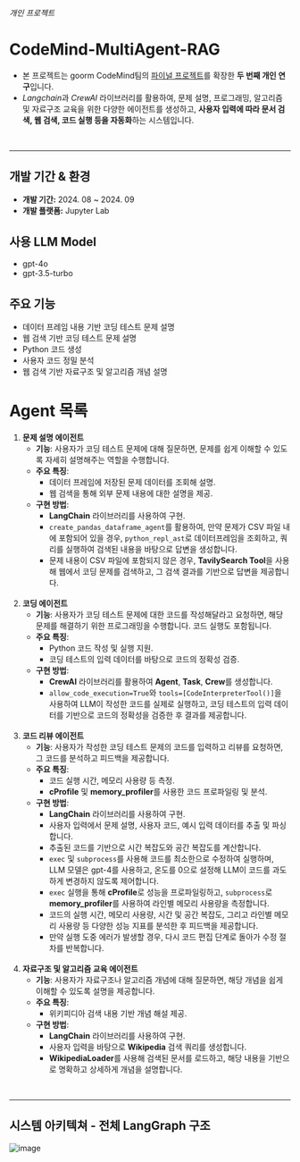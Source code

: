 ###### 개인 프로젝트 

# CodeMind-MultiAgent-RAG
- 본 프로젝트는 goorm CodeMind팀의 [파이널 프로젝트](https://github.com/LimYeri/CodeMind_project)를 확장한 **두 번째 개인 연구**입니다.
- *Langchain*과 *CrewAI* 라이브러리를 활용하여, 문제 설명, 프로그래밍, 알고리즘 및 자료구조 교육을 위한 다양한 에이전트를 생성하고, **사용자 입력에 따라 문서 검색, 웹 검색, 코드 실행 등을 자동화**하는 시스템입니다.
<br>

---

## 개발 기간 & 환경
- **개발 기간:** 2024. 08 ~ 2024. 09
- **개발 플랫폼:** Jupyter Lab

## 사용 LLM Model
- gpt-4o
- gpt-3.5-turbo

## 주요 기능
- 데이터 프레임 내용 기반 코딩 테스트 문제 설명
- 웹 검색 기반 코딩 테스트 문제 설명
- Python 코드 생성
- 사용자 코드 정밀 분석
- 웹 검색 기반 자료구조 및 알고리즘 개념 설명

# Agent 목록
1. **문제 설명 에이전트**
    - **기능**: 사용자가 코딩 테스트 문제에 대해 질문하면, 문제를 쉽게 이해할 수 있도록 자세히 설명해주는 역할을 수행합니다.
    - **주요 특징**:
        - 데이터 프레임에 저장된 문제 데이터를 조회해 설명.
        - 웹 검색을 통해 외부 문제 내용에 대한 설명을 제공.
    - **구현 방법**:
        - **LangChain** 라이브러리를 사용하여 구현.
        - `create_pandas_dataframe_agent`를 활용하여, 만약 문제가 CSV 파일 내에 포함되어 있을 경우, `python_repl_ast`로 데이터프레임을 조회하고, 쿼리를 실행하여 검색된 내용을 바탕으로 답변을 생성합니다.
        - 문제 내용이 CSV 파일에 포함되지 않은 경우, **TavilySearch Tool**을 사용해 웹에서 코딩 문제를 검색하고, 그 검색 결과를 기반으로 답변을 제공합니다.
        <br>
2. **코딩 에이전트**
    - **기능**: 사용자가 코딩 테스트 문제에 대한 코드를 작성해달라고 요청하면, 해당 문제를 해결하기 위한 프로그래밍을 수행합니다. 코드 실행도 포함됩니다.
    - **주요 특징**:
        - Python 코드 작성 및 실행 지원.
        - 코딩 테스트의 입력 데이터를 바탕으로 코드의 정확성 검증.
    - **구현 방법**:
        - **CrewAI** 라이브러리를 활용하여 **Agent**, **Task**, **Crew**를 생성합니다.
        - `allow_code_execution=True`와 `tools=[CodeInterpreterTool()]`을 사용하여 LLM이 작성한 코드를 실제로 실행하고, 코딩 테스트의 입력 데이터를 기반으로 코드의 정확성을 검증한 후 결과를 제공합니다.
        <br>
3. **코드 리뷰 에이전트**
    - **기능**: 사용자가 작성한 코딩 테스트 문제의 코드를 입력하고 리뷰를 요청하면, 그 코드를 분석하고 피드백을 제공합니다.
    - **주요 특징**:
        - 코드 실행 시간, 메모리 사용량 등 측정.
        - **cProfile** 및 **memory_profiler**를 사용한 코드 프로파일링 및 분석.
    - **구현 방법**:
        - **LangChain** 라이브러리를 사용하여 구현.
        - 사용자 입력에서 문제 설명, 사용자 코드, 예시 입력 데이터를 추출 및 파싱합니다.
        - 추출된 코드를 기반으로 시간 복잡도와 공간 복잡도를 계산합니다.
        - `exec` 및 `subprocess`를 사용해 코드를 최소한으로 수정하여 실행하며, LLM 모델은 gpt-4를 사용하고, 온도를 0으로 설정해 LLM이 코드를 과도하게 변경하지 않도록 제어합니다.
        - `exec` 실행을 통해 **cProfile**로 성능을 프로파일링하고, `subprocess`로 **memory_profiler**를 사용하여 라인별 메모리 사용량을 측정합니다.
        - 코드의 실행 시간, 메모리 사용량, 시간 및 공간 복잡도, 그리고 라인별 메모리 사용량 등 다양한 성능 지표를 분석한 후 피드백을 제공합니다.
        - 만약 실행 도중 에러가 발생할 경우, 다시 코드 편집 단계로 돌아가 수정 절차를 반복합니다.
      <br>
4. **자료구조 및 알고리즘 교육 에이전트** 
    - **기능**: 사용자가 자료구조나 알고리즘 개념에 대해 질문하면, 해당 개념을 쉽게 이해할 수 있도록 설명을 제공합니다.
    - **주요 특징**:
        - 위키피디아 검색 내용 기반 개념 해설 제공.
    - **구현 방법**:
        - **LangChain** 라이브러리를 사용하여 구현.
        - 사용자 입력을 바탕으로 **Wikipedia** 검색 쿼리를 생성합니다.
        - **WikipediaLoader**를 사용해 검색된 문서를 로드하고, 해당 내용을 기반으로 명확하고 상세하게 개념을 설명합니다.
<br>

---


## 시스템 아키텍쳐 - 전체 LangGraph 구조
![image](https://github.com/user-attachments/assets/ab5dd718-dbfa-4fd9-b233-f9802247680f)
